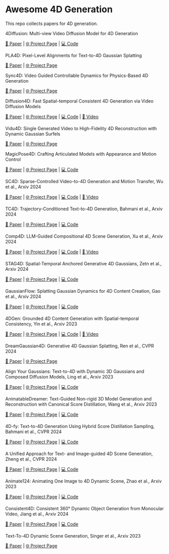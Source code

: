 # Awesome 4D Generation
This repo collects papers for 4D generation.

4Diffusion: Multi-view Video Diffusion Model for 4D Generation

[📄 Paper](https://arxiv.org/pdf/2405.20674) | [🌐 Project Page](https://aejion.github.io/4diffusion) | [💻 Code](https://github.com/aejion/4Diffusion) 

PLA4D: Pixel-Level Alignments for Text-to-4D Gaussian Splatting

[📄 Paper](https://arxiv.org/pdf/2405.19957) | [🌐 Project Page](https://github.com/MiaoQiaowei/PLA4D.github.io)

Sync4D: Video Guided Controllable Dynamics for Physics-Based 4D Generation

[📄 Paper](https://arxiv.org/abs/2405.16849) | [🌐 Project Page](https://sync4dphys.github.io/)

Diffusion4D: Fast Spatial-temporal Consistent 4D Generation via Video Diffusion Models

[📄 Paper](https://arxiv.org/abs/2405.16645) | [🌐 Project Page](https://vita-group.github.io/Diffusion4D/) | [💻 Code](https://github.com/VITA-Group/Diffusion4D) | [🎥 Video](https://www.youtube.com/watch?v=XJT-cMt_xVo)

Vidu4D: Single Generated Video to High-Fidelity 4D Reconstruction with Dynamic Gaussian Surfels

[📄 Paper](https://arxiv.org/abs/2405.16822) | [🌐 Project Page](https://vidu4d-dgs.github.io/)

MagicPose4D: Crafting Articulated Models with Appearance and Motion Control

[📄 Paper](https://arxiv.org/pdf/2405.14017) | [🌐 Project Page](https://boese0601.github.io/magicpose4d/) | [💻 Code](https://github.com/haoz19/MagicPose4D) 

SC4D: Sparse-Controlled Video-to-4D Generation and Motion Transfer, Wu et al., Arxiv 2024

[📄 Paper](https://arxiv.org/abs/2404.03736) | [🌐 Project Page](https://sc4d.github.io/) | [💻 Code](https://github.com/JarrentWu1031/SC4D) | [🎥 Video](https://www.youtube.com/watch?v=SkpTEuX4B5c)

TC4D: Trajectory-Conditioned Text-to-4D Generation, Bahmani et al., Arxiv 2024

[📄 Paper](https://arxiv.org/pdf/2403.17920) | [🌐 Project Page](https://sherwinbahmani.github.io/tc4d) | [💻 Code](https://github.com/sherwinbahmani/tc4d)

Comp4D: LLM-Guided Compositional 4D Scene Generation, Xu et al., Arxiv 2024

[📄 Paper](https://arxiv.org/abs/2403.16993) | [🌐 Project Page](https://vita-group.github.io/Comp4D/) | [💻 Code](https://github.com/VITA-Group/Comp4D) | [🎥 Video](https://www.youtube.com/watch?v=9q8SV1Xf_Xw)

STAG4D: Spatial-Temporal Anchored Generative 4D Gaussians, Zetn et al., Arxiv 2024

[📄 Paper](https://arxiv.org/pdf/2403.14939.pdf) | [🌐 Project Page](https://nju-3dv.github.io/projects/STAG4D/) | [💻 Code](https://github.com/zeng-yifei/STAG4D) 

GaussianFlow: Splatting Gaussian Dynamics for 4D Content Creation, Gao et al., Arxiv 2024

[📄 Paper](https://arxiv.org/abs/2403.12365) | [🌐 Project Page](https://zerg-overmind.github.io/GaussianFlow.github.io/) | [💻 Code](https://github.com/Zerg-Overmind/GaussianFlow)

4DGen: Grounded 4D Content Generation with Spatial-temporal Consistency, Yin et al., Arxiv 2023

[📄 Paper](https://arxiv.org/pdf/2312.17225) | [🌐 Project Page](https://vita-group.github.io/4DGen/) | [💻 Code](https://github.com/VITA-Group/4DGen) | [🎥 Video](https://www.youtube.com/watch?v=-bXyBKdpQ1o)

DreamGaussian4D: Generative 4D Gaussian Splatting, Ren et al., CVPR 2024

[📄 Paper](https://arxiv.org/pdf/2312.13763) | [🌐 Project Page](https://research.nvidia.com/labs/toronto-ai/AlignYourGaussians/index.html)

Align Your Gaussians: Text-to-4D with Dynamic 3D Gaussians and Composed Diffusion Models, Ling et al., Arxiv 2023

[📄 Paper](https://arxiv.org/pdf/2312.03795) | [🌐 Project Page](https://animatabledreamer.github.io/) | [💻 Code](https://github.com/AnimatableDreamer/AnimatableDreamer)

AnimatableDreamer: Text-Guided Non-rigid 3D Model Generation and Reconstruction with Canonical Score Distillation, Wang et al., Arxiv 2023

[📄 Paper](https://arxiv.org/pdf/2312.03795) | [🌐 Project Page](https://animatabledreamer.github.io/) | [💻 Code](https://github.com/AnimatableDreamer/AnimatableDreamer)


4D-fy: Text-to-4D Generation Using Hybrid Score Distillation Sampling, Bahmani et al., CVPR 2024

[📄 Paper](https://arxiv.org/pdf/2311.17984) | [🌐 Project Page](https://research.nvidia.com/labs/nxp/dream-in-4d/) | [💻 Code](https://github.com/sherwinbahmani/4dfy)

A Unified Approach for Text- and Image-guided 4D Scene Generation, Zheng et al., CVPR 2024

[📄 Paper](https://arxiv.org/pdf/2311.17984) | [🌐 Project Page](https://sherwinbahmani.github.io/4dfy) | [💻 Code](https://github.com/NVlabs/dream-in-4d)


Animate124: Animating One Image to 4D Dynamic Scene, Zhao et al., Arxiv 2023

[📄 Paper](https://arxiv.org/pdf/2311.14603) | [🌐 Project Page](https://animate124.github.io/) | [💻 Code](https://github.com/HeliosZhao/Animate124)

Consistent4D: Consistent 360° Dynamic Object Generation from Monocular Video, Jiang et al., Arxiv 2024

[📄 Paper](https://arxiv.org/pdf/2311.02848) | [🌐 Project Page](https://consistent4d.github.io/) | [💻 Code](https://github.com/yanqinJiang/Consistent4D)

Text-To-4D Dynamic Scene Generation, Singer et al., Arxiv 2023

[📄 Paper](https://arxiv.org/pdf/2301.11280) | [🌐 Project Page](https://make-a-video3d.github.io)


